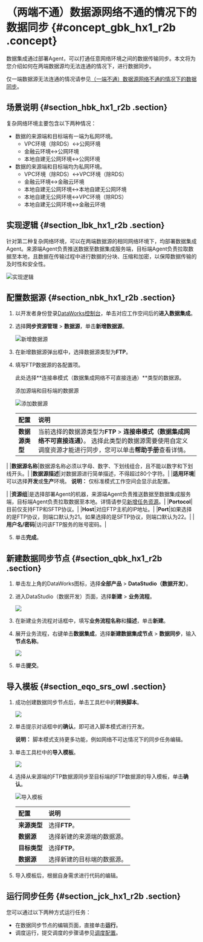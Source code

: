 # （两端不通）数据源网络不通的情况下的数据同步 {#concept_gbk_hx1_r2b .concept}

数据集成通过部署Agent，可以打通任意网络环境之间的数据传输同步。本文将为您介绍如何在两端数据源均无法连通的情况下，进行数据同步。

仅一端数据源无法连通的情况请参见[（一端不通）数据源网络不通的情况下的数据同步](intl.zh-CN/使用指南/数据集成/最佳实践/（一端不通）数据源网络不通的情况下的数据同步.md#)。

## 场景说明 {#section_hbk_hx1_r2b .section}

复杂网络环境主要包含以下两种情况：

-   数据的来源端和目标端有一端为私网环境。
    -   VPC环境（除RDS）<-\>公网环境
    -   金融云环境<-\>公网环境
    -   本地自建无公网环境<-\>公网环境
-   数据的来源端和目标端均为私网环境。
    -   VPC环境（除RDS）<-\>VPC环境（除RDS）
    -   金融云环境<-\>金融云环境
    -   本地自建无公网环境<-\>本地自建无公网环境
    -   本地自建无公网环境<-\>VPC环境（除RDS）
    -   本地自建无公网环境<-\>金融云环境

## 实现逻辑 {#section_lbk_hx1_r2b .section}

针对第二种复杂网络环境，可以在两端数据源的相同网络环境下，均部署数据集成Agent。来源端Agent负责推送数据至数据集成服务端，目标端Agent负责拉取数据至本地，且数据在传输过程中进行数据的分块、压缩和加密，以保障数据传输的及时性和安全性。

![实现逻辑](http://static-aliyun-doc.oss-cn-hangzhou.aliyuncs.com/assets/img/16273/15674229008659_zh-CN.png)

## 配置数据源 {#section_nbk_hx1_r2b .section}

1.  以开发者身份登录[DataWorks控制台](https://workbench.shuju.aliyun.com/console)，单击对应工作空间后的**进入数据集成**。
2.  选择**同步资源管理** \> **数据源**，单击**新增数据源**。

    ![新增数据源](http://static-aliyun-doc.oss-cn-hangzhou.aliyuncs.com/assets/img/16213/15674229007595_zh-CN.png)

3.  在新增数据源弹出框中，选择数据源类型为**FTP**。
4.  填写FTP数据源的各配置项。

    此处选择**连接串模式（数据集成网络不可直接连通）**类型的数据源。

    添加源端和目标端的数据源

    ![添加数据源](http://static-aliyun-doc.oss-cn-hangzhou.aliyuncs.com/assets/img/16201/15674229007536_zh-CN.png)

    |配置|说明|
    |:-|:-|
    |**数据源类型**|当前选择的数据源类型为**FTP** \> **连接串模式（数据集成网络不可直接连通）**。 选择此类型的数据源需要使用自定义调度资源才能进行同步，您可以单击**帮助手册**查看详情。

 |
    |**数据源名称**|数据源名称必须以字母、数字、下划线组合，且不能以数字和下划线开头。|
    |**数据源描述**|对数据源进行简单描述，不得超过80个字符。|
    |**适用环境**|可以选择**开发**或**生产**环境。 **说明：** 仅标准模式工作空间会显示此配置。

 |
    |**资源组**|是选择部署Agent的机器，来源端Agent负责推送数据至数据集成服务端，目标端Agent负责拉取数据至本地。详情请参见[新增任务资源](intl.zh-CN/使用指南/数据集成/常见配置/新增任务资源.md#)。|
    |**Portocol**|目前仅支持FTP和SFTP协议。|
    |**Host**|对应FTP主机的IP地址。|
    |**Port**|如果选择的是FTP协议，则端口默认为21。如果选择的是SFTP协议，则端口默认为22。|
    |**用户名/密码**|访问该FTP服务的账号密码。|

5.  单击**完成**。

## 新建数据同步节点 {#section_qbk_hx1_r2b .section}

1.  单击左上角的DataWorks图标，选择**全部产品** \> **DataStudio（数据开发）**。
2.  进入DataStudio（数据开发）页面，选择**新建** \> **业务流程**。

    ![](http://static-aliyun-doc.oss-cn-hangzhou.aliyuncs.com/assets/img/16216/15674229017611_zh-CN.png)

3.  在新建业务流程对话框中，填写**业务流程名称**和**描述**，单击**新建**。
4.  展开业务流程，右键单击**数据集成**，选择**新建数据集成节点** \> **数据同步**，输入**节点名称**。

    ![](http://static-aliyun-doc.oss-cn-hangzhou.aliyuncs.com/assets/img/16216/15674229017612_zh-CN.png)

5.  单击**提交**。

## 导入模板 {#section_eqo_srs_owl .section}

1.  成功创建数据同步节点后，单击工具栏中的**转换脚本**。

    ![](http://static-aliyun-doc.oss-cn-hangzhou.aliyuncs.com/assets/img/16217/156742290151386_zh-CN.png)

2.  单击提示对话框中的**确认**，即可进入脚本模式进行开发。

    **说明：** 脚本模式支持更多功能，例如网络不可达情况下的同步任务编辑。

3.  单击工具栏中的**导入模板**。

    ![](http://static-aliyun-doc.oss-cn-hangzhou.aliyuncs.com/assets/img/16217/156742290151385_zh-CN.png)

4.  选择从来源端的FTP数据源同步至目标端的FTP数据源的导入模板，单击**确认**。

    ![导入模板](http://static-aliyun-doc.oss-cn-hangzhou.aliyuncs.com/assets/img/16273/15674229018673_zh-CN.png)

    |配置|说明|
    |:-|:-|
    |**来源类型**|选择**FTP**。|
    |**数据源**|选择新建的来源端的数据源。|
    |**目标类型**|选择**FTP**。|
    |**数据源**|选择新建的目标端的数据源。|

5.  导入模板后，根据自身需求进行代码的编辑。

## 运行同步任务 {#section_jck_hx1_r2b .section}

您可以通过以下两种方式运行任务：

-   在数据同步节点的编辑页面，直接单击**运行**。
-   调度运行，提交调度的步骤请参见[调度配置](intl.zh-CN/使用指南/数据开发/调度配置/基础属性.md#)。

